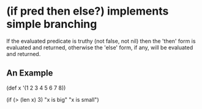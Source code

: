 # (if pred then else?) implements simple branching
If the evaluated predicate is truthy (not false, not nil) then the
'then' form is evaluated and returned, otherwise the 'else' form, 
if any, will be evaluated and returned.

## An Example

  (def x '(1 2 3 4 5 6 7 8))
  
  (if (> (len x) 3)
    "x is big"
    "x is small")
